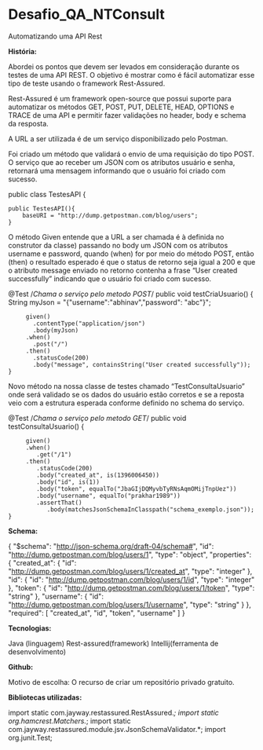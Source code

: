 # Desafio_QA_NTConsult
Automatizando uma API Rest

**História:**

Abordei os pontos que devem ser levados em consideração durante os testes de uma API REST. O objetivo é mostrar como é fácil automatizar esse tipo de teste usando o framework Rest-Assured.

Rest-Assured é um framework open-source que possui suporte para automatizar os métodos GET, POST, PUT, DELETE, HEAD, OPTIONS e TRACE de uma API e permitir fazer validações no header, body e schema da resposta.

A URL a ser utilizada é de um serviço disponibilizado pelo Postman.

Foi criado um método que validará o envio de uma requisição do tipo POST. O serviço que ao receber um JSON com os atributos usuário e senha, retornará uma mensagem informando que o usuário foi criado com sucesso.

public class TestesAPI {
	
	public TestesAPI(){
		baseURI = "http://dump.getpostman.com/blog/users";
	}
  
 O método Given entende que a URL a ser chamada é à definida no construtor da classe) passando no body um JSON com os atributos username e password, quando (when) for por meio do método POST, então (then) o resultado esperado é que o status de retorno seja igual a 200 e que o atributo message enviado no retorno contenha a frase “User created successfully” indicando que o usuário foi criado com sucesso.

  
  @Test
	/*Chama o serviço pelo metodo POST*/
	public void testCriaUsuario() {
		String myJson = "{\"username\":\"abhinav\",\"password\": \"abc\"}";
    	
         given()
           .contentType("application/json")
    	   .body(myJson)
    	 .when()
    	   .post("/")
    	 .then()
    	   .statusCode(200)
    	   .body("message", containsString("User created successfully"));	 
	}
  
 Novo método na nossa classe de testes chamado “TestConsultaUsuario” onde será validado se os dados do usuário estão corretos e se a reposta veio com a estrutura esperada conforme definido no schema do serviço.
 
 @Test
	/*Chama o serviço pelo metodo GET*/
	public void testConsultaUsuario() {
		
		 given()
		 .when()
		    .get("/1")
		 .then()
		    .statusCode(200)
		    .body("created_at", is(1396006450))
		    .body("id", is(1))
		    .body("token", equalTo("JbaGIjDQMyvbTyRNsAqmOMijTnpUez"))
		    .body("username", equalTo("prakhar1989"))
		    .assertThat()
		       .body(matchesJsonSchemaInClasspath("schema_exemplo.json"));
	}
  
  
  **Schema:**
  
  {
  "$schema": "http://json-schema.org/draft-04/schema#",
  "id": "http://dump.getpostman.com/blog/users/1",
  "type": "object",
  "properties": {
    "created_at": {
      "id": "http://dump.getpostman.com/blog/users/1/created_at",
      "type": "integer"
    },
    "id": {
      "id": "http://dump.getpostman.com/blog/users/1/id",
      "type": "integer"
    },
    "token": {
      "id": "http://dump.getpostman.com/blog/users/1/token",
      "type": "string"
    },
    "username": {
      "id": "http://dump.getpostman.com/blog/users/1/username",
      "type": "string"
    }
  },
  "required": [
    "created_at",
    "id",
    "token",
    "username"
  ]
}

**Tecnologias:**

Java (linguagem)
Rest-assured(framework)
Intellij(ferramenta de desenvolvimento)


**Github:**

Motivo de escolha:
O recurso de criar um repositório privado gratuito.


**Bibliotecas utilizadas:**

import static com.jayway.restassured.RestAssured.*;
import static org.hamcrest.Matchers.*;
import static com.jayway.restassured.module.jsv.JsonSchemaValidator.*;
import org.junit.Test;
